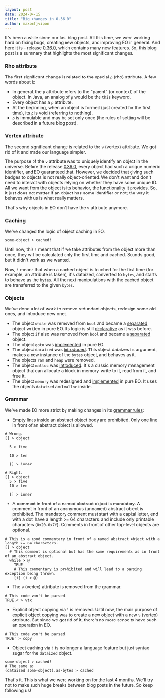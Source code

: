 ```yaml
---
layout: post
date: 2024-04-15
title: "Big changes in 0.36.0"
author: maxonfjvipon
---
```


It's been a while since our last blog post. All this time, we were working hard on fixing bugs, 
creating new objects, and improving EO in general. And here it is - release 
[0.36.0](https://github.com/objectionary/eo/releases/tag/0.36.0), which contains many new features. 
So, this blog post is a summary that highlights the most significant changes.

<!--more-->

### Rho attribute
The first significant change is related to the special `ρ` (rho) attribute. A few words about it:
- In general, the `ρ` attribute refers to the "parent" (or context) of the object. In Java, an 
  analog of `ρ` would be the `this` keyword.
- Every object has a `ρ` attribute.
- At the beginning, when an object is formed (just created for the first time), its `ρ` is void (referring to nothing).
- `ρ` is immutable and may be set only once (the rules of setting will be described in a future blog post).

### Vertex attribute
The second significant change is related to the `ν` (vertex) attribute. We got rid of it and made our language simpler.

The purpose of the `ν` attribute was to uniquely identify an object in the universe. Before the 
release [0.36.0](https://github.com/objectionary/eo/releases/tag/0.36.0), every object had such a 
unique numeric identifier, and EO guaranteed that. However, we decided that giving such badges to 
objects is not really object-oriented. We don't want and don't need to interact with objects relying 
on whether they have some unique ID. All we want from the object is its behavior, the functionality 
it provides. So, it just does not matter if an object has some identifier or not; the way it behaves 
with us is what really matters.

That's why objects in EO don't have the `ν` attribute anymore.

### Caching
We've changed the logic of object caching in EO.
```
some-object > cached!
```
Until now, this `!` meant that if we take attributes from the object more than once, they will be 
calculated only the first time and cached. Sounds good, but it didn't work as we wanted.

Now, `!` means that when a cached object is touched for the first time (for example, an attribute 
is taken), it's dataized, converted to `bytes`, and starts to behave as the `bytes`. All the next 
manipulations with the cached object are transferred to the given `bytes`.

### Objects
We've done a lot of work to remove redundant objects, redesign some old ones, and introduce new ones.

- The object `while` was removed from `bool` and became a 
  [separated](https://github.com/objectionary/eo/blob/0.36.0/eo-runtime/src/main/eo/org/EO/while.eo) 
  object written in pure EO. Its logic is still 
  [declarative](https://news.eo.org/2022-12-22-declarative-while.html) as it was before.
- The object `if` also was removed from `bool` and became a 
  [separated](https://github.com/objectionary/eo/blob/0.36.0/eo-runtime/src/main/eo/org/EO/if.eo) object.
- The object `goto` was 
  [implemented](https://github.com/objectionary/eo/blob/0.36.0/eo-runtime/src/main/eo/org/EO/go.eo) in pure EO.
- The object `dataized` was 
  [introduced](https://github.com/objectionary/eo/blob/0.36.0/eo-runtime/src/main/eo/org/EO/dataized.eo). 
   This object dataizes its argument, makes a new instance of the `bytes` object, and behaves as it.
- The objects `ram` and `heap` were removed.
- The object `malloc` was
  [introduced](https://github.com/objectionary/eo/blob/0.36.0/eo-runtime/src/main/eo/org/EO/malloc.eo). 
  It's a classic memory management object that can allocate a block in memory, write to it, read from it, and free it.
- The object `memory` was redesigned and 
  [implemented](https://github.com/objectionary/eo/blob/0.36.0/eo-runtime/src/main/eo/org/EO/memory.eo) in pure EO. 
  It uses the objects `dataized` and `malloc` inside.

### Grammar
We've made EO more strict by making changes in its [grammar rules](https://github.com/objectionary/eo#backus-naur-form):
- Empty lines inside an abstract object body are prohibited. Only one line in front of an abstract object is allowed.

```
# Wrong.
[] > object

  5 > five

  10 > ten

  [] > inner

# Right.
[] > object
  5 > five
  10 > ten

  [] > inner
```
- A comment in front of a named abstract object is mandatory. A comment in front of an anonymous 
(unnamed) abstract object is prohibited. The mandatory comment must start with a capital letter, 
end with a dot, have a length >= 64 characters, and include only printable characters (`0x20-0x7f`). 
Comments in front of other top-level objects are optional.

```
# This is a good commentary in front of a named abstract object with a length >= 64 characters.
[] > object
  # This comment is optional but has the same requirements as in front of an abstract object.
  while > @
    TRUE
    # This commentary is prohibited and will lead to a parsing exception being thrown.
    [i] (i > @)
```
- The `ν` (vertex) attribute is removed from the grammar.

```
# This code won't be parsed.
TRUE.< > vtx
```
- Explicit object copying via `'` is removed. Until now, the main purpose of explicit object copying 
was to create a new object with a new `ν` (vertex) attribute. But since we got rid of it, there's 
no more sense to have such an operation in EO.

```
# This code won't be parsed.
TRUE' > copy
```
- Object caching via `!` is no longer a language feature but just syntax sugar for the `dataized` object.

```
some-object > cached!
# The same as
(dataized some-object).as-bytes > cached
```
That's it. This is what we were working on for the last 4 months. We'll try not to make such huge 
breaks between blog posts in the future. So keep following us!